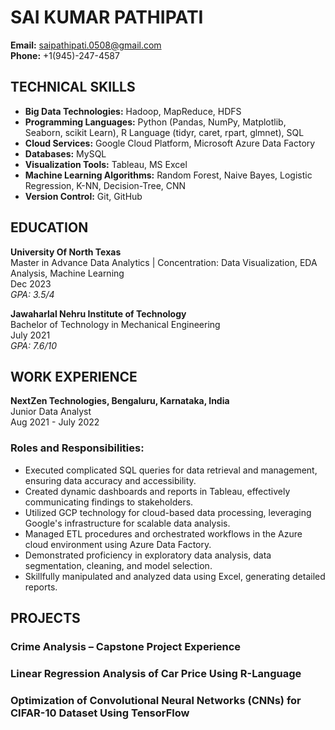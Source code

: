# SAI KUMAR PATHIPATI

**Email:** saipathipati.0508@gmail.com  
**Phone:** +1(945)-247-4587

## TECHNICAL SKILLS
- **Big Data Technologies:** Hadoop, MapReduce, HDFS
- **Programming Languages:** Python (Pandas, NumPy, Matplotlib, Seaborn, scikit Learn), R Language (tidyr, caret, rpart, glmnet), SQL
- **Cloud Services:** Google Cloud Platform, Microsoft Azure Data Factory
- **Databases:** MySQL
- **Visualization Tools:** Tableau, MS Excel
- **Machine Learning Algorithms:** Random Forest, Naive Bayes, Logistic Regression, K-NN, Decision-Tree, CNN
- **Version Control:** Git, GitHub

## EDUCATION
**University Of North Texas**  
Master in Advance Data Analytics | Concentration: Data Visualization, EDA Analysis, Machine Learning  
Dec 2023  
*GPA: 3.5/4*

**Jawaharlal Nehru Institute of Technology**  
Bachelor of Technology in Mechanical Engineering  
July 2021  
*GPA: 7.6/10*

## WORK EXPERIENCE
**NextZen Technologies, Bengaluru, Karnataka, India**  
Junior Data Analyst  
Aug 2021 - July 2022
### Roles and Responsibilities:
- Executed complicated SQL queries for data retrieval and management, ensuring data accuracy and accessibility.
- Created dynamic dashboards and reports in Tableau, effectively communicating findings to stakeholders.
- Utilized GCP technology for cloud-based data processing, leveraging Google's infrastructure for scalable data analysis.
- Managed ETL procedures and orchestrated workflows in the Azure cloud environment using Azure Data Factory.
- Demonstrated proficiency in exploratory data analysis, data segmentation, cleaning, and model selection.
- Skillfully manipulated and analyzed data using Excel, generating detailed reports.

## PROJECTS
### Crime Analysis – Capstone Project Experience
### Linear Regression Analysis of Car Price Using R-Language
### Optimization of Convolutional Neural Networks (CNNs) for CIFAR-10 Dataset Using TensorFlow
